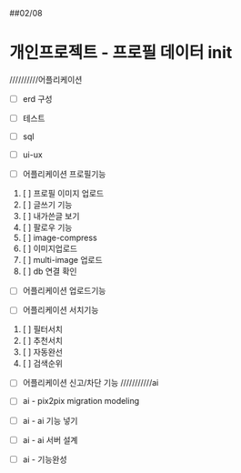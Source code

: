 ##02/08
# 개인프로젝트 - 프로필 데이터 init
//////////어플리케이션
- [ ] erd 구성
- [ ] 테스트
- [ ] sql
- [ ] ui-ux

- [ ] 어플리케이션 프로필기능

1. [ ] 프로필 이미지 업로드
2. [ ] 글쓰기 기능
3. [ ] 내가쓴글 보기
4. [ ] 팔로우 기능
5. [ ] image-compress
6. [ ] 이미지업로드
7. [ ] multi-image 업로드
8. [ ] db 연결 확인

- [ ] 어플리케이션 업로드기능

- [ ]  어플리케이션 서치기능

1. [ ]  필터서치
2. [ ]  추천서치
3. [ ]  자동완선
4. [ ]  검색순위

- [ ] 어플리케이션 신고/차단 기능
///////////ai 
- [ ] ai - pix2pix migration modeling
- [ ] ai - ai 기능 넣기
- [ ] ai - ai 서버 설계
- [ ] ai - 기능완성

